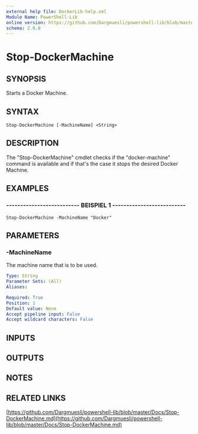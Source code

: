 ```yaml
---
external help file: DockerLib-help.xml
Module Name: PowerShell-Lib
online version: https://github.com/Dargmuesli/powershell-lib/blob/master/Docs/Stop-DockerMachine.md
schema: 2.0.0
---
```


# Stop-DockerMachine

## SYNOPSIS
Starts a Docker Machine.

## SYNTAX

```
Stop-DockerMachine [-MachineName] <String>
```

## DESCRIPTION
The "Stop-DockerMachine" cmdlet checks if the "docker-machine" command is available and if that's the case it stops the desired Docker Machine.

## EXAMPLES

### -------------------------- BEISPIEL 1 --------------------------
```
Stop-DockerMachine -MachineName "Docker"
```

## PARAMETERS

### -MachineName
The machine name that is to be used.

```yaml
Type: String
Parameter Sets: (All)
Aliases: 

Required: True
Position: 1
Default value: None
Accept pipeline input: False
Accept wildcard characters: False
```

## INPUTS

## OUTPUTS

## NOTES

## RELATED LINKS

[https://github.com/Dargmuesli/powershell-lib/blob/master/Docs/Stop-DockerMachine.md](https://github.com/Dargmuesli/powershell-lib/blob/master/Docs/Stop-DockerMachine.md)

